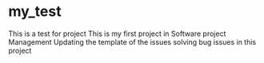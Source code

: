# my_test
This is a test for project
This is my first project in Software project Management
Updating the template of the issues
solving bug issues in this project
